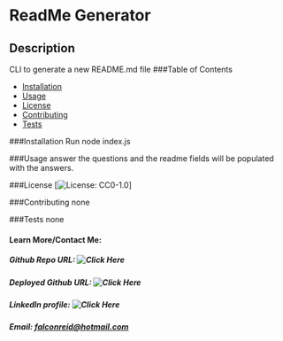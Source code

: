 
  # ReadMe Generator
  ## Description
  CLI to generate a new README.md file
  ###Table of Contents
  * [Installation](#Installation)
  * [Usage](#Usage)
  * [License](#License)
  * [Contributing](#Contributing)
  * [Tests](#Tests)
  
  ###<a name="Installation">Installation</a>
  Run node index.js

  ###<a name="Usage">Usage</a>
  answer the questions and the readme fields will be populated with the answers.

  ###<a name="License">License</a>
  [![License: CC0-1.0](https://img.shields.io/badge/License-CC0%201.0-lightgrey.svg)]

  ###<a name="Contributing">Contributing</a>
  none

  ###<a name="Tests">Tests</a>
  none

  #### Learn More/Contact Me:
  ##### Github Repo URL: ![Click Here](https://github.com/falconreid/ReadMe-Generator)
  ##### Deployed Github URL: ![Click Here](n/a)
  ##### LinkedIn profile: ![Click Here](https://linkedin.com/joelterrell)
  ##### Email: [falconreid@hotmail.com](mailto:falconreid@hotmail.com)
    